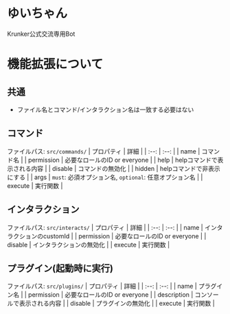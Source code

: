 # ゆいちゃん
Krunker公式交流専用Bot

# 機能拡張について
## 共通
- ファイル名とコマンド/インタラクション名は一致する必要はない
## コマンド
ファイルパス: `src/commands/`
| プロパティ | 詳細 |
| :--: | :--: |
| name | コマンド名 |
| permission | 必要なロールのID or everyone |
| help | helpコマンドで表示される内容 |
| disable | コマンドの無効化 |
| hidden | helpコマンドで非表示にする |
| args | `must`: 必須オプション名, `optional`: 任意オプション名 |
| execute | 実行関数 |

## インタラクション
ファイルパス: `src/interacts/`
| プロパティ | 詳細 |
| :--: | :--: |
| name | インタラクションのcustomId |
| permission | 必要なロールのID or everyone |
| disable | インタラクションの無効化 |
| execute | 実行関数 |

## プラグイン(起動時に実行)
ファイルパス: `src/plugins/`
| プロパティ | 詳細 |
| :--: | :--: |
| name | プラグイン名 |
| permission | 必要なロールのID or everyone |
| description | コンソールで表示される内容 |
| disable | プラグインの無効化 |
| execute | 実行関数 |
